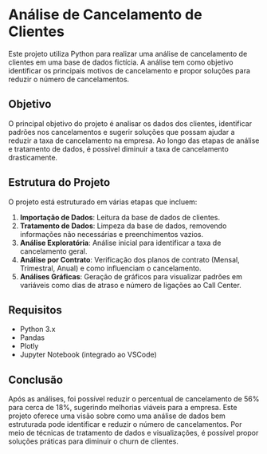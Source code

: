 # Análise de Cancelamento de Clientes

Este projeto utiliza Python para realizar uma análise de cancelamento de clientes em uma base de dados fictícia. A análise tem como objetivo identificar os principais motivos de cancelamento e propor soluções para reduzir o número de cancelamentos.

## Objetivo

O principal objetivo do projeto é analisar os dados dos clientes, identificar padrões nos cancelamentos e sugerir soluções que possam ajudar a reduzir a taxa de cancelamento na empresa. Ao longo das etapas de análise e tratamento de dados, é possível diminuir a taxa de cancelamento drasticamente.

## Estrutura do Projeto

O projeto está estruturado em várias etapas que incluem:

1. **Importação de Dados**: Leitura da base de dados de clientes.
2. **Tratamento de Dados**: Limpeza da base de dados, removendo informações não necessárias e preenchimentos vazios.
3. **Análise Exploratória**: Análise inicial para identificar a taxa de cancelamento geral.
4. **Análise por Contrato**: Verificação dos planos de contrato (Mensal, Trimestral, Anual) e como influenciam o cancelamento.
5. **Análises Gráficas**: Geração de gráficos para visualizar padrões em variáveis como dias de atraso e número de ligações ao Call Center.

## Requisitos

- Python 3.x
- Pandas
- Plotly
- Jupyter Notebook (integrado ao VSCode)

## Conclusão

Após as análises, foi possível reduzir o percentual de cancelamento de 56% para cerca de 18%, sugerindo melhorias viáveis para a empresa.
Este projeto oferece uma visão sobre como uma análise de dados bem estruturada pode identificar e reduzir o número de cancelamentos. Por meio de técnicas de tratamento de dados e visualizações, é possível propor soluções práticas para diminuir o churn de clientes.
